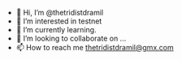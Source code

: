 - 👋 Hi, I’m @thetridistdramil
- 👀 I’m interested in testnet
- 🌱 I’m currently learning.
- 💞️ I’m looking to collaborate on ...
- 📫 How to reach me thetridistdramil@gmx.com

<!---
thetridistdramil/thetridistdramil is a ✨ special ✨ repository because its `README.md` (this file) appears on your GitHub profile.
You can click the Preview link to take a look at your changes.
--->

